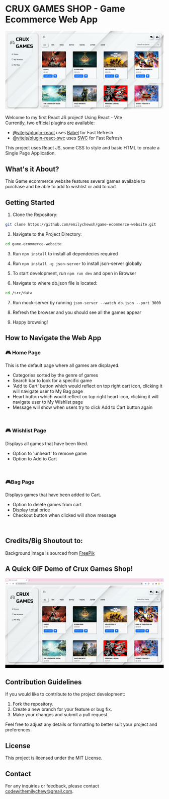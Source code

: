 # CRUX GAMES SHOP \- Game Ecommerce Web App

![Crux Games image](src/images/cruximage.JPG)

Welcome to my first React JS project! Using React \- Vite <br>
Currently, two official plugins are available:

- [@vitejs/plugin\-react](https://github.com/vitejs/vite-plugin-react/blob/main/packages/plugin-react/README.md) uses [Babel](https://babeljs.io/) for Fast Refresh
- [@vitejs/plugin-react-swc](https://github.com/vitejs/vite-plugin-react-swc) uses [SWC](https://swc.rs/) for Fast Refresh

This project uses React JS, some CSS to style and basic HTML to create a Single Page Application.

## What's it About?

This Game ecommerce website features several games available to purchase and be able to add to wishlist or add to cart

## Getting Started

1. Clone the Repository:

```bash
git clone https://github.com/emilychewsh/game-ecommerce-website.git
```

2. Navigate to the Project Directory:

```bash
cd game-ecommerce-website
```

3. Run `npm install` to install all dependecies required

4. Run `npm install -g json-server` to install json\-server globally

5. To start development, run `npm run dev` and open in Browser
6. Navigate to where db.json file is located:

```bash
cd /src/data
```

7. Run mock-server by running `json-server --watch db.json --port 3000`

8. Refresh the browser and you should see all the games appear

9. Happy browsing!

## How to Navigate the Web App

### 🎮 Home Page <br>

This is the default page where all games are displayed.

- Categories sorted by the genre of games
- Search bar to look for a specific game
- 'Add to Cart' button which would reflect on top right cart icon, clicking it will navigate user to My Bag page
- Heart button which would reflect on top right heart icon, clicking it will navigate user to My Wishlist page
- Message will show when users try to click Add to Cart button again

<br>

### 🎮 Wishlist Page <br>

Displays all games that have been liked.

- Option to 'unheart' to remove game
- Option to Add to Cart

<br>

### 🎮Bag Page <br>

Displays games that have been added to Cart.

- Option to delete games from cart
- Display total price
- Checkout button when clicked will show message

<br>

## Credits/Big Shoutout to:

Background image is sourced from [FreePik](https://www.freepik.com/free-vector/gradient-white-monochrome-background_15441897.htm)

## A Quick GIF Demo of Crux Games Shop!

![cruxgamesdemo](src/images/cruxgamesgif.gif)

## Contribution Guidelines

If you would like to contribute to the project development:

1. Fork the repository.
2. Create a new branch for your feature or bug fix.
3. Make your changes and submit a pull request.

Feel free to adjust any details or formatting to better suit your project and preferences.

## License

This project is licensed under the MIT License.

## Contact

For any inquiries or feedback, please contact codewithemilychew@gmail.com.

